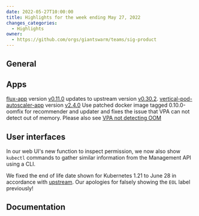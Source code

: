 ```yaml
---
date: 2022-05-27T10:00:00
title: Highlights for the week ending May 27, 2022
changes_categories:
  - Highlights
owner:
  - https://github.com/orgs/giantswarm/teams/sig-product
---
```

## General

## Apps
[flux-app](https://github.com/giantswarm/flux-app/) version [v0.11.0](https://github.com/giantswarm/flux-app/blob/master/CHANGELOG.md#0110---2022-05-26) updates to upstream version [v0.30.2](https://github.com/fluxcd/flux2/releases/tag/v0.30.2).
[vertical-pod-autoscaler-app](https://github.com/giantswarm/vertical-pod-autoscaler-app) version [v2.4.0](https://github.com/giantswarm/vertical-pod-autoscaler-app/blob/master/CHANGELOG.md#240---2022-05-24) Use patched docker image tagged 0.10.0-oomfix for recommender and updater and fixes the issue that VPA can not detect out of memory. Please also see [VPA not detecting OOM](https://github.com/giantswarm/roadmap/issues/923)

## User interfaces

In our web UI's new function to inspect permission, we now also show `kubectl` commands to gather similar information from the Management API using a CLI.

We fixed the end of life date shown for Kubernetes 1.21 to June 28 in accordance with [upstream](https://kubernetes.io/releases/patch-releases/#1-21). Our apologies for falsely showing the `EOL` label previously!

## Documentation


